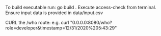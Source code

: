 To build executable run: go build .
Execute access-check from terminal.
Ensure input data is provided in data/input.csv

CURL the /who route:
e.g. curl "0.0.0.0:8080/who?role=developer&timestamp=12/31/2020%205:43:29"
